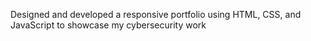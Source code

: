 Designed and developed a responsive portfolio using HTML, CSS, and JavaScript to showcase my cybersecurity work
